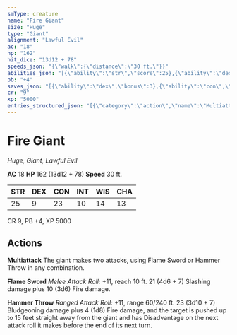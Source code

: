 ```yaml
---
smType: creature
name: "Fire Giant"
size: "Huge"
type: "Giant"
alignment: "Lawful Evil"
ac: "18"
hp: "162"
hit_dice: "13d12 + 78"
speeds_json: "{\"walk\":{\"distance\":\"30 ft.\"}}"
abilities_json: "[{\"ability\":\"str\",\"score\":25},{\"ability\":\"dex\",\"score\":9},{\"ability\":\"con\",\"score\":23},{\"ability\":\"int\",\"score\":10},{\"ability\":\"wis\",\"score\":14},{\"ability\":\"cha\",\"score\":13}]"
pb: "+4"
saves_json: "[{\"ability\":\"dex\",\"bonus\":3},{\"ability\":\"con\",\"bonus\":10},{\"ability\":\"cha\",\"bonus\":5}]"
cr: "9"
xp: "5000"
entries_structured_json: "[{\"category\":\"action\",\"name\":\"Multiattack\",\"text\":\"The giant makes two attacks, using Flame Sword or Hammer Throw in any combination.\"},{\"category\":\"action\",\"name\":\"Flame Sword\",\"text\":\"*Melee Attack Roll:* +11, reach 10 ft. 21 (4d6 + 7) Slashing damage plus 10 (3d6) Fire damage.\"},{\"category\":\"action\",\"name\":\"Hammer Throw\",\"text\":\"*Ranged Attack Roll:* +11, range 60/240 ft. 23 (3d10 + 7) Bludgeoning damage plus 4 (1d8) Fire damage, and the target is pushed up to 15 feet straight away from the giant and has Disadvantage on the next attack roll it makes before the end of its next turn.\"}]"
---
```


# Fire Giant
*Huge, Giant, Lawful Evil*

**AC** 18
**HP** 162 (13d12 + 78)
**Speed** 30 ft.

| STR | DEX | CON | INT | WIS | CHA |
| --- | --- | --- | --- | --- | --- |
| 25 | 9 | 23 | 10 | 14 | 13 |

CR 9, PB +4, XP 5000

## Actions

**Multiattack**
The giant makes two attacks, using Flame Sword or Hammer Throw in any combination.

**Flame Sword**
*Melee Attack Roll:* +11, reach 10 ft. 21 (4d6 + 7) Slashing damage plus 10 (3d6) Fire damage.

**Hammer Throw**
*Ranged Attack Roll:* +11, range 60/240 ft. 23 (3d10 + 7) Bludgeoning damage plus 4 (1d8) Fire damage, and the target is pushed up to 15 feet straight away from the giant and has Disadvantage on the next attack roll it makes before the end of its next turn.
